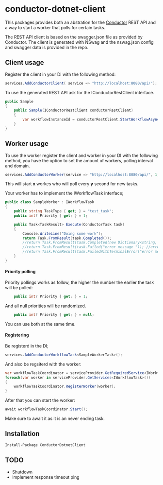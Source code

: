


# conductor-dotnet-client

This packages provides both an abstration for the [Conductor](https://github.com/Netflix/conductor) REST API and a way to start a worker that polls for certain tasks.

The REST API client is based on the swagger.json file as provided by Conductor. The client is generated with NSwag and the nswag.json config and swagger data is provided in the repo.

## Client usage
Register the client in your DI with the following method:
 
```csharp
services.AddConductorClient( service => "http://localhost:8080/api/");
```

To use the generated REST API ask for the IConductorRestClient interface.

```csharp
public Sample
{
    public Sample(IConductorRestClient conductorRestClient)
    {
        var workflowInstanceId = conductorRestClient.StartWorkflowAsync(startWorkflowRequest).GetAwaiter().GetResult()
    }
}
```

## Worker usage

To use the worker register the client and worker in your DI with the following method, you have the option to set the amount of workers, polling interval and domain.

```csharp
services.AddConductorWorker(service => "http://localhost:8080/api/", 1, 1000, "SampleDomain");
```

This will start __x__ workes who will poll every __y__ second for new tasks.

Your worker has to implement the IWorkflowTask interface; 

```csharp
public class SampleWorker : IWorkflowTask
{
    public string TaskType { get; } = "test_task"; 
    public int? Priority { get; } = 1;

    public Task<TaskResult> Execute(ConductorTask task)
    {
        Console.WriteLine("Doing some work");
        return Task.FromResult(task.Completed());
        //return Task.FromResult(task.Completed(new Dictionary<string, object>() { })); // with ouputdata
        //return Task.FromResult(task.Failed("error message ")); //error
        //return Task.FromResult(task.FailedWithTerminalError("error message")); // terminal failure
    }
}
```

#### Priority polling

Priority pollings works as follow, the higher the number the earlier the task will be polled:

```csharp
    public int? Priority { get; } = 1;
```

And all null priorities will be randomized.
```csharp
    public int? Priority { get; } = null;
```
You can use both at the same time.


#### Registering

Be registerd in the DI;

```csharp
services.AddConductorWorkflowTask<SampleWorkerTask>();
```

And also be regsiterd with the worker:

```csharp
var workflowTaskCoordinator = serviceProvider.GetRequiredService<IWorkflowTaskCoordinator>();
foreach(var worker in serviceProvider.GetServices<IWorkflowTask>())
{
    workflowTaskCoordinator.RegisterWorker(worker);
}
```

After that you can start the worker:

```csharp
await workflowTaskCoordinator.Start();
```

Make sure to await it as it is an never ending task.

## Installation

```ps
Install-Package ConductorDotnetClient
```

## TODO

 - Shutdown
 - Implement response timeout ping